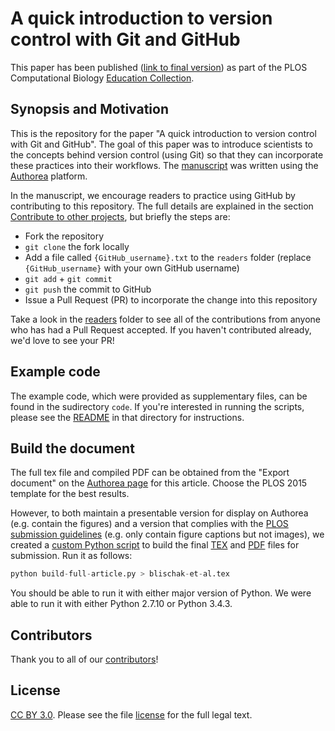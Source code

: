 # A quick introduction to version control with Git and GitHub

This paper has been published ([link to final version][final]) as part of the PLOS Computational Biology [Education Collection][education].

[final]: http://journals.plos.org/ploscompbiol/article?id=10.1371/journal.pcbi.1004668
[education]: http://collections.plos.org/compbiol-education

## Synopsis and Motivation

This is the repository for the paper "A quick introduction to version control with Git and GitHub".
The goal of this paper was to introduce scientists to the concepts behind version control (using Git) so that they can incorporate these practices into their workflows.
The [manuscript](https://www.authorea.com/users/5990/articles/17489/_show_article) was written using the [Authorea](http://www.Authorea.com) platform.

In the manuscript, we encourage readers to practice using GitHub by contributing to this repository.
The full details are explained in the section [Contribute to other projects][contribute], but briefly the steps are:

*  Fork the repository
*  `git clone` the fork locally
*  Add a file called `{GitHub_username}.txt` to the `readers` folder
   (replace `{GitHub_username}` with your own GitHub username)
*  `git add` + `git commit`
*  `git push` the commit to GitHub
*  Issue a Pull Request (PR) to incorporate the change into this repository

Take a look in the [readers](readers) folder to see all of the contributions from anyone who has had a Pull Request accepted.
If you haven't contributed already, we'd love to see your PR!

[contribute]: https://journals.plos.org/ploscompbiol/article?id=10.1371/journal.pcbi.1004668#sec011

## Example code

The example code, which were provided as supplementary files, can be found in the sudirectory `code`.
If you're interested in running the scripts, please see the [README](code/README.md) in that directory for instructions.

## Build the document

The full tex file and compiled PDF can be obtained from the "Export document" on the [Authorea page][authorea-page] for this article.
Choose the PLOS 2015 template for the best results.

However, to both maintain a presentable version for display on Authorea (e.g. contain the figures) and a version that complies with the [PLOS submission guidelines][plos-submit] (e.g. only contain figure captions but not images), we created a [custom Python script](build-full-article.py) to build the final [TEX](blischak-et-al.tex) and [PDF](blischak-et-al.pdf) files for submission.
Run it as follows:

```python
python build-full-article.py > blischak-et-al.tex
```

You should be able to run it with either major version of Python.
We were able to run it with either Python 2.7.10 or Python 3.4.3.

[authorea-page]: https://www.authorea.com/users/5990/articles/17489
[plos-submit]: http://journals.plos.org/plosone/s/latex

## Contributors

Thank you to all of our [contributors](https://github.com/jdblischak/git-for-science/graphs/contributors)!

## License

[CC BY 3.0](https://creativecommons.org/licenses/by/3.0/).
Please see the file [license](LICENSE) for the full legal text.
